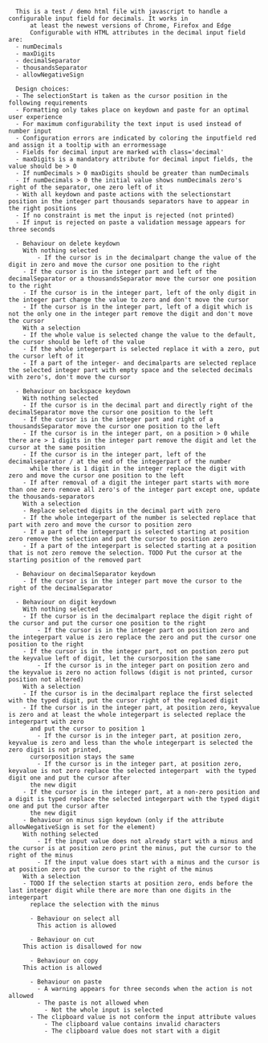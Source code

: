 	  This is a test / demo html file with javascript to handle a configurable input field for decimals. It works in
          at least the newest versions of Chrome, Firefox and Edge
          Configurable with HTML attributes in the decimal input field are:
	  - numDecimals
	  - maxDigits
	  - decimalSeparator
	  - thousandsSeparator
	  - allowNegativeSign 
	  
	  Design choices:
	  - The selectionStart is taken as the cursor position in the following requirements
	  - Formatting only takes place on keydown and paste for an optimal user experience
	  - For maximum configurability the text input is used instead of number input
	  - Configuration errors are indicated by coloring the inputfield red and assign it a tooltip with an errormessage
	  - Fields for decimal input are marked with class='decimal'
	  - maxDigits is a mandatory attribute for decimal input fields, the value should be > 0
	  - If numDecimals > 0 maxDigits should be greater than numDecimals
	  - If numDecimals > 0 the initial value shows numDecimals zero's right of the separator, one zero left of it
	  - With all keydown and paste actions with the selectionstart position in the integer part thousands separators have to appear in the right positions
	  - If no constraint is met the input is rejected (not printed)
	  - If input is rejected on paste a validation message appears for three seconds
	  
	  - Behaviour on delete keydown
	    With nothing selected
            - If the cursor is in the decimalpart change the value of the digit in zero and move the cursor one position to the right
	    - If the cursor is in the integer part and left of the decimalSeparator or a thousandsSeparator move the cursor one position to the right
	    - If the cursor is in the integer part, left of the only digit in the integer part change the value to zero and don't move the cursor
	    - If the cursor is in the integer part, left of a digit which is not the only one in the integer part remove the digit and don't move the cursor
	    With a selection
	    - If the whole value is selected change the value to the default, the cursor should be left of the value
	    - If the whole integerpart is selected replace it with a zero, put the cursor left of it
	    - If a part of the integer- and decimalparts are selected replace the selected integer part with empty space and the selected decimals with zero's, don't move the cursor
		
	  - Behaviour on backspace keydown
	    With nothing selected  
	    - If the cursor is in the decimal part and directly right of the decimalSeparator move the cursor one position to the left
	    - If the cursor is in the integer part and right of a thousandsSeparator move the cursor one position to the left
	    - If the cursor is in the integer part, on a position > 0 while there are > 1 digits in the integer part remove the digit and let the cursor at the same position
	    - If the cursor is in the integer part, left of the decimalseparator / at the end of the integerpart of the number
   	      while there is 1 digit in the integer replace the digit with zero and move the cursor one position to the left
	    - If after removal of a digit the integer part starts with more than one zero remove all zero's of the integer part except one, update the thousands-separators
	    With a selection
	    - Replace selected digits in the decimal part with zero
	    - If the whole integerpart of the number is selected replace that part with zero and move the cursor to position zero
	    - If a part of the integerpart is selected starting at position zero remove the selection and put the cursor to position zero
	    - If a part of the integerpart is selected starting at a position that is not zero remove the selection. TODO Put the cursor at the starting position of the removed part
		
	  - Behaviour on decimalSeparator keydown
	    - If the cursor is in the integer part move the cursor to the right of the decimalSeparator
		
	  - Behaviour on digit keydown
	    With nothing selected 
	    - If the cursor is in the decimalpart replace the digit right of the cursor and put the cursor one position to the right
            - If the cursor is in the integer part on position zero and the integerpart value is zero replace the zero and put the cursor one position to the right
	    - If the cursor is in the integer part, not on postion zero put the keyvalue left of digit, let the cursorposition the same
            - If the cursor is in the integer part on position zero and the keyvalue is zero no action follows (digit is not printed, cursor position not altered)
	    With a selection
	    - If the cursor is in the decimalpart replace the first selected with the typed digit, put the cursor right of the replaced digit
	    - If the cursor is in the integer part, at position zero, keyvalue is zero and at least the whole integerpart is selected replace the integerpart with zero
	      and put the cursor to position 1
            - If the cursor is in the integer part, at position zero, keyvalue is zero and less than the whole integerpart is selected the zero digit is not printed,
	      cursorposition stays the same		
            - If the cursor is in the integer part, at position zero, keyvalue is not zero replace the selected integerpart  with the typed digit one and put the cursor after
	      the new digit
	    - If the cursor is in the integer part, at a non-zero position and a digit is typed replace the selected integerpart with the typed digit one and put the cursor after
	      the new digit
	    - Behaviour on minus sign keydown (only if the attribute allowNegativeSign is set for the element)
	    With nothing selected   
            - If the input value does not already start with a minus and the cursor is at position zero print the minus, put the cursor to the right of the minus
            - If the input value does start with a minus and the cursor is at position zero put the cursor to the right of the minus
	    With a selection
	    - TODO If the selection starts at position zero, ends before the last integer digit while there are more than one digits in the integerpart 
	      replace the selection with the minus
	 
          - Behaviour on select all
            This action is allowed	
   
          - Behaviour on cut 
	    This action is disallowed for now 

          - Behaviour on copy
	    This action is allowed 

          - Behaviour on paste 
            - A warning appears for three seconds when the action is not allowed  
            - The paste is not allowed when
              - Not the whole input is selected
	      - The clipboard value is not conform the input attribute values
              - The clipboard value contains invalid characters
              - The clipboard value does not start with a digit